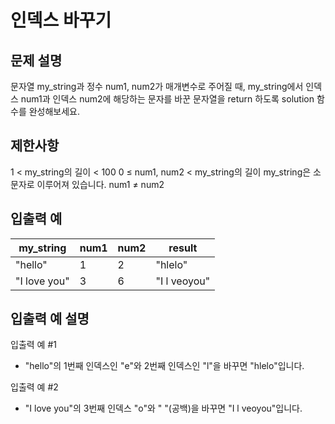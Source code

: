 # 인덱스 바꾸기

## 문제 설명

문자열 my_string과 정수 num1, num2가 매개변수로 주어질 때, my_string에서 인덱스 num1과 인덱스 num2에 해당하는 문자를 바꾼 문자열을 return 하도록 solution 함수를 완성해보세요.

## 제한사항

1 < my_string의 길이 < 100
0 ≤ num1, num2 < my_string의 길이
my_string은 소문자로 이루어져 있습니다.
num1 ≠ num2

## 입출력 예

|my_string|	num1|	num2|	result|
|---|---|---|---|
|"hello"|	1|	2|	"hlelo"|
|"I love you"|	3|	6|	"I l veoyou"|

## 입출력 예 설명

입출력 예 #1

* "hello"의 1번째 인덱스인 "e"와 2번째 인덱스인 "l"을 바꾸면 "hlelo"입니다.

입출력 예 #2

* "I love you"의 3번째 인덱스 "o"와 " "(공백)을 바꾸면 "I l veoyou"입니다.
